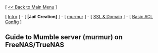 [ [<< Back to Main Menu](https://github.com/seth586/guides/blob/master/README.md) ]

[ [Intro](README.md) ] - [ **[Jail Creation]** ] - [ [murmur](2_murmur.md) ] - [ [SSL & Domain](3_ssl_domain.md) ] - [ [Basic ACL Config](4_acl.md) ]

## Guide to Mumble server (murmur) on FreeNAS/TrueNAS
